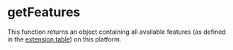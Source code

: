 # getFeatures

This function returns an object containing all available features (as defined in the [extension table](/#/documentation/api-reference/has-features#optional-feature-detection)) on this platform.
